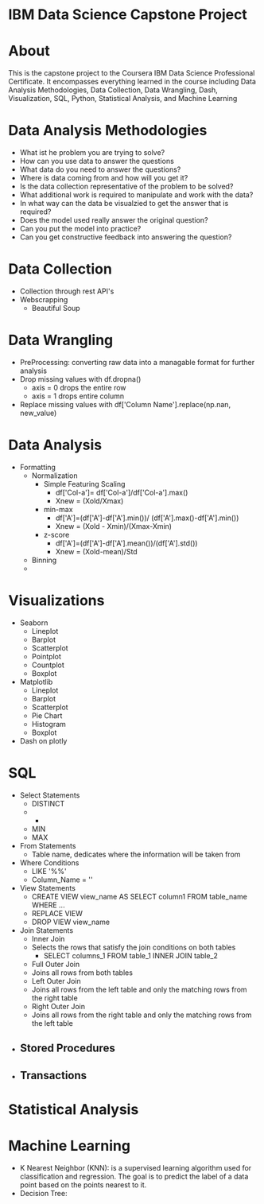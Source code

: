 # IBM Data Science Capstone Project

# About
This is the capstone project to the Coursera IBM Data Science Professional Certificate. It encompasses everything learned in the course including Data Analysis Methodologies, Data Collection, Data Wrangling, Dash, Visualization, SQL, Python, Statistical Analysis, and Machine Learning

# Data Analysis Methodologies 
  - What ist he problem you are trying to solve?
  - How can you use data to answer the questions 
  - What data do you need to answer the questions?
  - Where is data coming from and how will you get it?
  - Is the data collection representative of the problem to be solved?
  - What additional work is required to manipulate and work with the data?
  - In what way can the data be visualzied to get the answer that is required?
  - Does the model used really answer the original question?
  - Can you put the model into practice?
  - Can you get constructive feedback into answering the question?
# Data Collection 
  - Collection through rest API's
  - Webscrapping 
    - Beautiful Soup
# Data Wrangling 
  - PreProcessing: converting raw data into a managable format for further analysis
  - Drop missing values with df.dropna()
    - axis = 0 drops the entire row
    - axis = 1 drops entire column 
  - Replace missing values with df['Column Name'].replace(np.nan, new_value)
# Data Analysis 
  - Formatting 
    - Normalization 
      - Simple Featuring Scaling 
        - df['Col-a']= df['Col-a']/df['Col-a'].max()
        - Xnew = (Xold/Xmax)
      - min-max
        - df['A']=(df['A']-df['A'].min())/ (df['A'].max()-df['A'].min())
        - Xnew = (Xold - Xmin)/(Xmax-Xmin)
      - z-score
        - df['A']=(df['A']-df['A'].mean())/(df['A'].std())
        - Xnew = (Xold-mean)/Std
     - Binning 
     - 
# Visualizations 
  - Seaborn
    - Lineplot
    - Barplot
    - Scatterplot 
    - Pointplot 
    - Countplot
    - Boxplot
  - Matplotlib
    - Lineplot
    - Barplot
    - Scatterplot
    - Pie Chart
    - Histogram
    - Boxplot
  - Dash on plotly
# SQL
  - Select Statements
    - DISTINCT
    - * 
    - MIN
    - MAX
  - From Statements 
    - Table name, dedicates where the information will be taken from 
  - Where Conditions 
    - LIKE '%%' 
    - Column_Name = ''
  - View Statements
    - CREATE VIEW view_name AS SELECT column1 FROM table_name WHERE ... 
    - REPLACE VIEW 
    - DROP VIEW view_name  
  - Join Statements 
     - Inner Join 
      - Selects the rows that satisfy the join conditions on both tables 
        - SELECT columns_1 FROM table_1 INNER JOIN table_2 
     - Full Outer Join
      - Joins all rows from both tables 
     - Left Outer Join 
      - Joins all rows from the left table and only the matching rows from the right table 
     - Right Outer Join 
      - Joins all rows from the right table and only the matching rows from the left table 
  - Stored Procedures 
    - 
  - Transactions
    - 
# Statistical Analysis
# Machine Learning 
  - K Nearest Neighbor (KNN): is a supervised learning algorithm used for classification and regression. The goal is to predict the label of a data point based on the points nearest to it. 
  - Decision Tree: 
